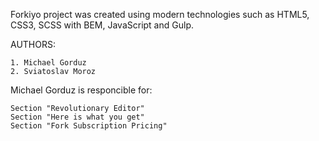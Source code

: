 Forkiyo project was created using modern technologies such as HTML5, CSS3, SCSS with BEM, 
JavaScript and Gulp.


AUTHORS:
~~~~~~~~~~~~~~~~~~~~~~~~~~~~~~~~~~~~~~~~~~~~~~~~~~~~~~~~~~~~~~~~~~~~~~~~~~~~~~~~~~~~~~~~~~
1. Michael Gorduz
2. Sviatoslav Moroz
~~~~~~~~~~~~~~~~~~~~~~~~~~~~~~~~~~~~~~~~~~~~~~~~~~~~~~~~~~~~~~~~~~~~~~~~~~~~~~~~~~~~~~~~~~

Michael Gorduz is responcible for:

    Section "Revolutionary Editor"
    Section "Here is what you get"
    Section "Fork Subscription Pricing"